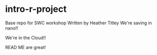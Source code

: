 # intro-r-project
Base repo for SWC workshop
Written by Heather Titley
We're saving in nano!!


We're in the Cloud!! 


READ ME are great! 
